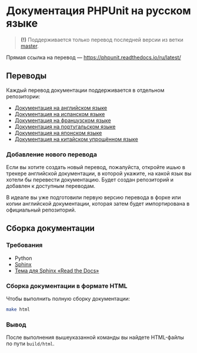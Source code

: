 # Документация PHPUnit на русском языке

> **(!)** Поддерживается только перевод последней версии из ветки [master](https://github.com/sebastianbergmann/phpunit-documentation-english/tree/master).

Прямая ссылка на перевод — https://phpunit.readthedocs.io/ru/latest/

## Переводы

Каждый перевод документации поддерживается в отдельном репозитории:

* [Документация на английском языке](https://github.com/sebastianbergmann/phpunit-documentation-english)
* [Документация на испанском языке](https://github.com/sebastianbergmann/phpunit-documentation-spanish)
* [Документация на французском языке](https://github.com/sebastianbergmann/phpunit-documentation-french)
* [Документация на португальском языке](https://github.com/sebastianbergmann/phpunit-documentation-brazilian-portuguese)
* [Документация на японском языке](https://github.com/sebastianbergmann/phpunit-documentation-japanese)
* [Документация на китайском упрощённом языке](https://github.com/sebastianbergmann/phpunit-documentation-chinese)

### Добавление нового перевода

Если вы хотите создать новый перевод, пожалуйста, откройте ишью в
трекере английской документации, в которой укажите, на какой язык вы хотели бы
перевести документацию. Будет создан репозиторий и добавлен к доступным переводам.

В идеале вы уже подготовили первую версию перевода в форке или
копии английской документации, которая затем будет импортирована в
официальный репозиторий.

## Сборка документации

### Требования

- Python
- [Sphinx](http://www.sphinx-doc.org/)
- [Тема для Sphinx «Read the Docs»](https://github.com/rtfd/sphinx_rtd_theme)

### Сборка документации в формате HTML

Чтобы выполнить полную сборку документации:

```bash
make html
```

### Вывод

После выполнения вышеуказанной команды вы найдете HTML-файлы по пути `build/html`.
